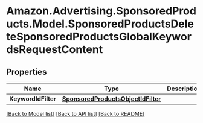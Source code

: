 # Amazon.Advertising.SponsoredProducts.Model.SponsoredProductsDeleteSponsoredProductsGlobalKeywordsRequestContent

## Properties

Name | Type | Description | Notes
------------ | ------------- | ------------- | -------------
**KeywordIdFilter** | [**SponsoredProductsObjectIdFilter**](SponsoredProductsObjectIdFilter.md) |  | [optional] 

[[Back to Model list]](../README.md#documentation-for-models) [[Back to API list]](../README.md#documentation-for-api-endpoints) [[Back to README]](../README.md)

